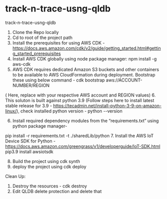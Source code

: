 # track-n-trace-usng-qldb
track-n-trace-usng-qldb

1. Clone the Repo locally
2. Cd to root of the project path
3. Install the prerequisites for using AWS CDK - https://docs.aws.amazon.com/cdk/v2/guide/getting_started.html#getting_started_prerequisites
4. Install AWS CDK globally using node package manager: npm install -g aws-cdk
5. AWS CDK requires dedicated Amazon S3 buckets and other containers to be available to AWS CloudFormation during deployment. Bootstrap these using below command - 
cdk bootstrap aws://ACCOUNT-NUMBER/REGION

( Here, replace with your respective AWS account and REGION values)
6. This soluton is built against python 3.9 (Follow steps here to install latest stable release for 3.9 - https://tecadmin.net/install-python-3-9-on-amazon-linux/), check installed python version - 
python --version 

6. Install required dependency modules from the “requirements.txt” using python package manager-

pip install -r requirements.txt -t ./sharedLib/python
7. Install the AWS IoT Device SDK for Python - https://docs.aws.amazon.com/greengrass/v1/developerguide/IoT-SDK.html
pip3.9 install awsiotsdk

8. Build the project using cdk synth
9. deploy the project using cdk deploy 
 

Clean Up:

1. Destroy the resources - cdk destroy 
2. Edit QLDB delete protection and delete that 






